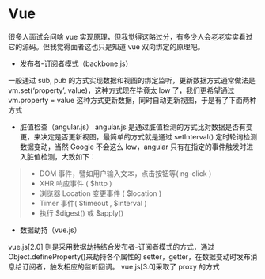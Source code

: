# Vue

很多人面试会问啥 vue 实现原理，但我觉得这略过分，有多少人会老老实实看过它的源码。但我觉得面者这也只是知道 vue 双向绑定的原理吧。

- 发布者-订阅者模式（backbone.js）

一般通过 sub, pub 的方式实现数据和视图的绑定监听，更新数据方式通常做法是 vm.set(‘property’, value)，这种方式现在毕竟太 low 了，我们更希望通过 vm.property = value 这种方式更新数据，同时自动更新视图，于是有了下面两种方式

- 脏值检查（angular.js）
  angular.js 是通过脏值检测的方式比对数据是否有变更，来决定是否更新视图，最简单的方式就是通过 setInterval() 定时轮询检测数据变动，当然 Google 不会这么 low，angular 只有在指定的事件触发时进入脏值检测，大致如下：

> - DOM 事件，譬如用户输入文本，点击按钮等( ng-click )
> - XHR 响应事件 ( \$http )
> - 浏览器 Location 变更事件 ( \$location )
> - Timer 事件( $timeout , $interval )
> - 执行 $digest() 或 $apply()

- 数据劫持（vue.js）

vue.js[2.0] 则是采用数据劫持结合发布者-订阅者模式的方式，通过 Object.defineProperty()来劫持各个属性的 setter，getter，在数据变动时发布消息给订阅者，触发相应的监听回调。
vue.js[3.0]采取了 proxy 的方式
